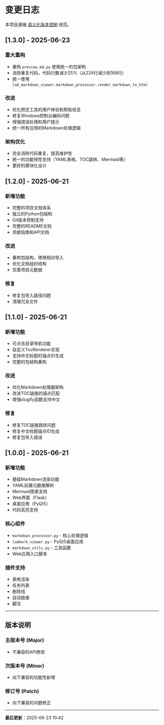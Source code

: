 # 变更日志

本项目遵循 [语义化版本控制](https://semver.org/lang/zh-CN/) 规范。

## [1.3.0] - 2025-06-23

### 重大重构
- 重构 `preview_md.py` 使用统一的包架构
- 消除重复代码，代码行数减少25%（从224行减少到168行）
- 统一使用 `lad_markdown_viewer.markdown_processor.render_markdown_to_html`

### 改进
- 优化预览工具的用户体验和帮助信息
- 修复Windows控制台编码问题
- 增强错误处理和用户提示
- 统一所有应用的Markdown处理逻辑

### 架构优化
- 完全消除代码重复，提高维护性
- 统一的功能特性支持（YAML表格、TOC跳转、Mermaid等）
- 更好的模块化设计

## [1.2.0] - 2025-06-21

### 新增功能
- 完整的项目文档体系
- 独立的Python包结构
- Git版本控制支持
- 完整的README文档
- 贡献指南和API文档

### 改进
- 重构包结构，使用相对导入
- 优化文档组织结构
- 完善项目元数据

### 修复
- 修复包导入路径问题
- 清理冗余文件

## [1.1.0] - 2025-06-21

### 新增功能
- 可点击目录导航功能
- 自定义TocRenderer实现
- 支持中文标题的锚点ID生成
- 完整的包结构重构

### 改进
- 优化Markdown处理器架构
- 改进TOC链接的锚点匹配
- 增强slugify函数支持中文

### 修复
- 修复TOC链接跳转问题
- 修复中文标题锚点ID生成
- 修复包导入错误

## [1.0.0] - 2025-06-21

### 新增功能
- 基础Markdown渲染功能
- YAML前置元数据解析
- Mermaid图表支持
- Web界面（Flask）
- 桌面应用（PyQt5）
- 代码高亮支持

### 核心组件
- `markdown_processor.py` - 核心处理逻辑
- `ladmark_viewer.py` - PyQt5桌面应用
- `markdown_utils.py` - 工具函数
- Web应用入口脚本

### 插件支持
- 表格渲染
- 任务列表
- 删除线
- 自动链接
- 脚注

---

## 版本说明

### 主版本号 (Major)
- 不兼容的API修改

### 次版本号 (Minor)
- 向下兼容的功能性新增

### 修订号 (Patch)
- 向下兼容的问题修正

---

**最后更新**：2025-06-23 10:42 